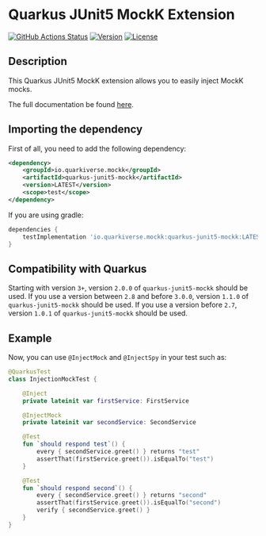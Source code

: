 # Quarkus JUnit5 MockK Extension

[![GitHub Actions Status](<https://img.shields.io/github/workflow/status/quarkiverse/quarkus-mockk/Build?logo=GitHub&style=for-the-badge>)](https://github.com/quarkiverse/quarkus-mockk/actions?query=workflow%3ABuild)
[![Version](https://img.shields.io/maven-central/v/io.quarkiverse.mockk/quarkus-junit5-mockk?logo=apache-maven&style=for-the-badge)](https://search.maven.org/artifact/io.quarkiverse.mockk/quarkus-junit5-mockk)
[![License](https://img.shields.io/github/license/quarkusio/quarkus?style=for-the-badge&logo=apache)](https://www.apache.org/licenses/LICENSE-2.0)

## Description

This Quarkus JUnit5 MockK extension allows you to easily inject MockK mocks.

The full documentation be found [here](https://quarkiverse.github.io/quarkiverse-docs/quarkus-mockk/dev/index.html).

## Importing the dependency

First of all, you need to add the following dependency:

```xml
<dependency>
    <groupId>io.quarkiverse.mockk</groupId>
    <artifactId>quarkus-junit5-mockk</artifactId>
    <version>LATEST</version>
    <scope>test</scope>
</dependency>
```
If you are using gradle: 

````groovy
dependencies {
    testImplementation 'io.quarkiverse.mockk:quarkus-junit5-mockk:LATEST'
}
````

## Compatibility with Quarkus

Starting with version `3+`, version `2.0.0` of `quarkus-junit5-mockk` should be used.
If you use a version between `2.8` and before `3.0.0`, version `1.1.0` of `quarkus-junit5-mockk` should be used.
If you use a version before `2.7`, version `1.0.1` of `quarkus-junit5-mockk` should be used.

## Example

Now, you can use `@InjectMock` and `@InjectSpy` in your test such as: 

````kotlin
@QuarkusTest
class InjectionMockTest {

    @Inject
    private lateinit var firstService: FirstService

    @InjectMock
    private lateinit var secondService: SecondService

    @Test
    fun `should respond test`() {
        every { secondService.greet() } returns "test"
        assertThat(firstService.greet()).isEqualTo("test")
    }

    @Test
    fun `should respond second`() {
        every { secondService.greet() } returns "second"
        assertThat(firstService.greet()).isEqualTo("second")
        verify { secondService.greet() }
    }
}
````
